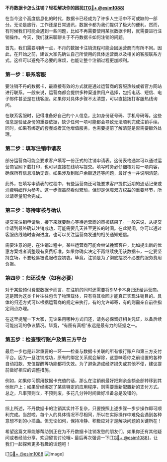 **不丹数据卡怎么注销？轻松解决你的困扰[[TG💪+ @esim1088](https://t.me/s/esim1088)]**

在当今这个高度信息化的时代，数据卡已经成为了许多人生活中不可或缺的一部分。无论是旅行、工作还是日常通讯，数据卡都为我们提供了极大的便利。然而，有时候我们可能会遇到一些问题，比如不再需要使用某张数据卡时，就需要进行注销操作。今天，我们就来聊聊关于不丹数据卡如何注销的问题。

首先，我们需要明确一点，不丹的数据卡注销流程可能会因运营商而有所不同。因此，在开始之前，建议大家先确认自己所使用的具体运营商以及相关的客服联系方式。这样可以避免不必要的麻烦，也能让整个注销过程更加顺利。

### **第一步：联系客服**

要注销不丹的数据卡，最直接有效的方式就是通过运营商的客服热线或者官方网站进行联系。一般来说，运营商都会提供多种渠道供用户选择，包括电话、短信、电子邮件甚至是在线客服。如果你对具体步骤不太清楚，可以直接拨打客服热线询问。

在联系客服时，记得准备好自己的个人信息，比如身份证号码、手机号码等。这些信息是验证身份的重要依据，缺少任何一项可能都会导致无法顺利完成注销手续。同时，如果有绑定的套餐或者其他增值服务，也需要提前了解清楚是否需要额外处理。

### **第二步：填写注销申请表**

部分运营商可能会要求客户填写一份正式的注销申请表。这份表格通常可以通过运营商官网下载打印，也可以直接在线填写提交。填写时务必仔细核对每一项内容，确保所有信息准确无误。如果涉及到账户余额退还等问题，最好也一并说明清楚。

此外，在填写申请表的过程中，有些运营商还可能要求客户提供近期的通话记录或消费明细作为参考。这一步骤虽然看似繁琐，但却是保障双方权益的重要环节，所以请尽量配合完成。

### **第三步：等待审核与确认**

提交完注销申请后，接下来就要耐心等待运营商的审核结果了。一般来说，从提交申请到最终确认注销成功，可能需要几天甚至更长的时间。在此期间，你可以通过客服热线随时查询进度，也可以关注运营商发送的相关通知短信。

需要注意的是，在注销过程中，某些运营商可能会尝试挽留客户，比如提出新的优惠方案或者调整现有资费标准。如果你确实决定不再继续使用该数据卡，一定要坚持立场，不要轻易被说服改变初衷。毕竟，注销是为了彻底摆脱不必要的服务费用负担。

### **第四步：归还设备（如有必要）**

对于某些预付费型数据卡而言，在注销的同时还需要将SIM卡本身归还给运营商。这是因为这类卡片往往包含了物理载体，只有将其收回才能真正实现注销目的。具体的归还方式可以根据运营商的规定来执行，有的允许邮寄，有的则需亲自前往指定网点办理。

在这里提醒一下大家，无论采用哪种方式归还，请务必保留好相关凭证，以备后续可能出现的争议情况。毕竟，“有图有真相”永远是最有力的证据之一。

### **第五步：检查银行账户及第三方平台**

最后一步也是非常重要的一环——检查与数据卡关联的所有银行账户和第三方支付平台。因为一旦注销成功，原有的绑定关系就会解除，这意味着你之前设置的各种自动扣款、充值提醒等功能都将失效。为了避免造成经济损失或其他不便，建议提前做好相应的调整措施。

例如，如果你习惯用数据卡充值的话，那么在注销前最好把剩余金额全部转移到其他账户上；如果曾经绑定了某些特定的应用程序，则需要重新配置新的支付方式。总之，凡事预则立，不预则废，多花几分钟时间做好准备总是没错的。

---

综上所述，不丹数据卡的注销其实并不复杂，只要按照上述步骤一步步操作即可顺利完成。当然啦，每个人的具体情况不尽相同，所以在实际操作中难免会遇到各种意想不到的小插曲。但无论如何，保持冷静、积极应对才是解决问题的关键所在！

希望这篇文章能够帮助到正在为不丹数据卡注销发愁的朋友们。如果你还有其他疑问或者经验分享，欢迎留言讨论哦~ 最后再次强调一下[[TG💪+ @esim1088](https://t.me/s/esim1088)]，让我们一起探索更多有趣的话题吧！

[[TG💪+ @esim1088](https://t.me/s/esim1088) ![Image](https://i.postimg.cc/4NQfJmqS/Snipaste-2025-05-13-00-14-12.png)]